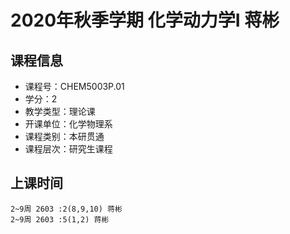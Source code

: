 # 2020年秋季学期 化学动力学I 蒋彬






## 课程信息

- 课程号：CHEM5003P.01
- 学分：2
- 教学类型：理论课
- 开课单位：化学物理系
- 课程类别：本研贯通
- 课程层次：研究生课程

## 上课时间

```
2~9周 2603 :2(8,9,10) 蒋彬
2~9周 2603 :5(1,2) 蒋彬
```

